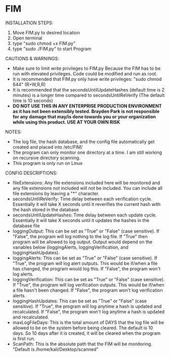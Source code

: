 # FIM
INSTALLATION STEPS:
1) Move FIM.py to desired location
2) Open terminal
3) type "sudo chmod +x FIM.py"
4) type "sudo ./FIM.py" to start Program

CAUTIONS & WARNINGS:
- Make sure to limit write privileges to FIM.py Because the FIM has to be run with elevated privileges. Code could be modified and run as root.
- It is recommended that FIM.py only have write privileges: "sudo chmod 644" (R+W,R,R)
- It is recommended that the secondsUntilUpdateHashes (default time is 2 minutes) is a longer time compared to secondsUntilReVerify (The default time is 10 seconds)
- **DO NOT USE THIS IN ANY ENTERPRISE PRODUCTION ENVIRONMENT as it has not been extensibly tested. Brayden Park is not responsible for any damage that may/is done towards you or your organization while using this product. USE AT YOUR OWN RISK** 

NOTES:
- The log file, the hash database, and the config file automatically get created and placed into /etc/FIM/
- The program can only monitor one directory at a time. I am still working on recursive directory scanning.
- This program is only run on Linux 

CONFIG DESCRIPTIONS:
- fileExtensions: Any file extensions included here will be monitored and any file extensions not included will not be included. You can include all file extensions by leaving a "*" character. 
- secondsUntilReVerify: Time delay between each verification cycle. Essentially it will take X seconds until it reverifies the current hash with the hash stored in the database
- secondsUntilUpdateHashes: Time delay between each update cycle. Essentially it will take X seconds until it updates the hashes in the database file
- loggingOutput: This can be set as "True" or "False" (case sensitive). If "False", the program will log nothing to the log file. If "True" then program will be allowed to log output. Output would depend on the variables below (loggingAlerts, loggingVerification, and loggingHashUpdates). 
- loggingAlerts: This can be set as "True" or "False" (case sensitive). If "True", the program will log alert outputs. This would be if/when a file has changed, the program would log this. If "False", the program won't log alerts.  
- loggingVerification: This can be set as "True" or "False" (case sensitive). If "True", the program will log verification outputs. This would be if/when a file hasn't been changed. If "False", the program won't log verification alerts. 
- loggingHashUpdates: This can be set as "True" or "False" (case sensitive). If "True", the program will log anytime a hash is updated and recalculated. If "False", the program won't log anytime a hash is updated and recalculated.
- maxLogFileDays: This is the total amount of DAYS that the log file will be allowed to be on the system before being cleared. The default is 10 days. So 10 days after it is created, it will be cleared when the program is first run. 
- ScanPath: This is the absolute path that the FIM will be monitoring. "Default is /home/kali/Desktop/scanned" 
